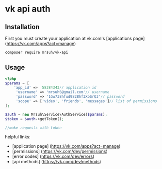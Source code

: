 # vk api auth

## Installation

First you must create your application at vk.com's [applications page] (https://vk.com/apps?act=manage)

```bash
composer require mrsuh/vk-api
```

## Usage

``` php
<?php
$params = [
    'app_id' =>  58384343// application id
     'username' => 'mrsuh6@gmail.com'// username
     'password' => '1Gw738hfud9828hf3XbSrQ3'// password
     'scope' => ['video', 'friends', 'messages']// list of permissions
];

$auth = new Mrsuh\Service\AuthService($params);
$token = $auth->getToken();

//make requests with token
```

helpful links:
* [application page] (https://vk.com/apps?act=manage)
* [permissions] (https://vk.com/dev/permissions)
* [error codes] (https://vk.com/dev/errors)
* [api methods] (https://vk.com/dev/methods)
